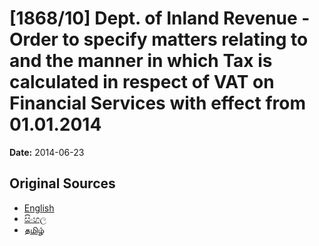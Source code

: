 # [1868/10] Dept. of Inland Revenue - Order to specify matters relating to and the manner in which Tax is calculated in respect of VAT on Financial Services with effect from 01.01.2014

**Date:** 2014-06-23

## Original Sources

- [English](https://documents.gov.lk/view/extra-gazettes/2014/6/1868-10_E.pdf)
- [සිංහල](https://documents.gov.lk/view/extra-gazettes/2014/6/1868-10_S.pdf)
- [தமிழ்](https://documents.gov.lk/view/extra-gazettes/2014/6/1868-10_T.pdf)
